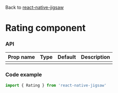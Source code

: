 Back to [react-native-jigsaw](../../README.md)

Rating component
================
### API
Prop name        | Type     | Default | Description
---------------- | -------- | ------- | ------------------
                 |          |         |

### Code example

```jsx
import { Rating } from 'react-native-jigsaw'

```
